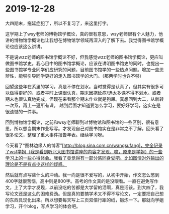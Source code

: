 # 2019-12-28 

大四期末，拖延症犯了，所以不复习了，来这里打字。

这学期上了wsy老师的博物馆学概论，真的很有意思，wsy老师很有个人魅力，他讲的博物馆学概论也让我想在博物馆学领域再深入的了解下去。我觉得图书馆学概论也应该这么讲讲。

不是说wzz老师的图书馆学概论不好，但我感觉wzz老师的图书馆学概论，更应叫做图书馆学史。我心目中的图书馆学概论，应该在讲明图书馆史的同时，也提出一些图书馆学专业同学们应研究的问题，目前图书馆学的一些热点问题。增加一些思辨性，能够引导同学更好的走入图书馆学的大门。（那两学时也许不够）

回望这些年在系里的学习，真是不停在划水。当时觉得是认真了，但其实有很多可以做得更好的，或者平时上课很认真，期末因拖延症/选太多课不得不划水。或者期末也很认真地完成，但现在来看那个期末作业就是狗屎。真想回到大二，从新转一次系，再上一遍所有课。
越到后面才知道要怎么学习，要好好学习，这实在是很遗憾的一件事。

回到博物馆学概论，之前和wsy老师聊到过博物馆和图书馆的一些区别，很有意思，所以想当期末作业写写。才发现自己对图书馆实在是非常之不了解，回头看了很多论文，整理了重大事件报告年表。继续学习呀。

今天看了“图林边缘人的博客”[http://blog.sina.com.cn/wangsufang]，完全记录了wsf学姐（我是看到听北大图书馆讲座的内容才发现，噫，原来是学姐）的一些学习上的一些心得体会。我看了竟觉得有一部分感同身受吧。比如图情对外输出的理论是不是有点少这样的疑惑。

然后就有点写些什么的冲动。我一向是很不爱写的，从初中开始，作文怎么憋到400字就很苦恼，高中则是800字。高考的作文真的是没眼看。一直在避免写作文，上了大学才发现，以前没吃的苦都是大学留的泪啊，真是活该。到大四了，我写论文还是这么的困难费劲。但是真的要搞学术又不得不写论文，一定要把自己想的东西具现化出来。所以想要每天写上三页双倍行距的纸，锻炼一下。那就向学姐学习，开个blog，写点学习的体会吧。
